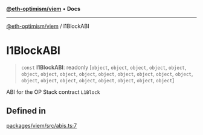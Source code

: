 [**@eth-optimism/viem**](../README.md) • **Docs**

***

[@eth-optimism/viem](../README.md) / l1BlockABI

# l1BlockABI

> `const` **l1BlockABI**: readonly [`object`, `object`, `object`, `object`, `object`, `object`, `object`, `object`, `object`, `object`, `object`, `object`, `object`, `object`, `object`, `object`, `object`, `object`, `object`, `object`, `object`, `object`]

ABI for the OP Stack contract `L1Block`

## Defined in

[packages/viem/src/abis.ts:7](https://github.com/ethereum-optimism/ecosystem/blob/37c6534910b25082298b9c156497899cc7f9678f/packages/viem/src/abis.ts#L7)
